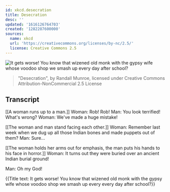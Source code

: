 ```yaml
---
id: xkcd.desecration
title: Desecration
desc: ''
updated: '1616126764703'
created: '1282287600000'
sources:
  name: xkcd
  url: 'https://creativecommons.org/licenses/by-nc/2.5/'
  license: Creative Commons 2.5
---
```

![It gets worse! You know that wizened old monk with the gypsy wife whose voodoo shop we smash up every day after school?](https://imgs.xkcd.com/comics/desecration.png)
> "Desecration", by Randall Munroe, licensed under Creative Commons Attribution-NonCommercial 2.5 License

## Transcript
[[A woman runs up to a man.]]
Woman: Rob! Rob!
Man: You look terrified! What's wrong?
Woman: We've made a huge mistake!

[[The woman and man stand facing each other.]]
Woman: Remember last week when we dug up all those Indian bones and made puppets out of them?
Man: Sure...

[[The woman holds her arms out for emphasis, the man puts his hands to his face in horror.]]
Woman: It turns out they were buried over an 
ancient Indian burial ground!

Man: 
Oh my God!


{{Title text: It gets worse! You know that wizened old monk with the gypsy wife whose voodoo shop we smash up every every day after school?}}
